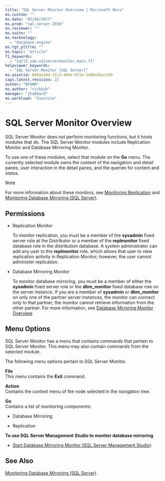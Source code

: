 ```yaml
---
title: "SQL Server Monitor Overview | Microsoft Docs"
ms.custom: ""
ms.date: "03/04/2017"
ms.prod: "sql-server-2016"
ms.reviewer: ""
ms.suite: ""
ms.technology: 
  - "database-engine"
ms.tgt_pltfrm: ""
ms.topic: "article"
f1_keywords: 
  - "sql13.swb.sqlservermonitor.main.f1"
helpviewer_keywords: 
  - "SQL Server Monitor [SQL Server]"
ms.assetid: 048ae16d-31c3-489a-9f1e-1400a3bacd39
caps.latest.revision: 22
author: "BYHAM"
ms.author: "rickbyh"
manager: "jhubbard"
ms.workload: "Inactive"
---
```

# SQL Server Monitor Overview
  SQL Server Monitor does not perform monitoring functions, but it hosts modules that do. The SQL Server Monitor modules include Replication Monitor and Database Mirroring Monitor.  
  
 To use one of these modules, select that module on the **Go** menu. The currently selected module owns the content of the navigation and detail panes, user interaction in the detail panes, and the queries for content and status.  
  
> [!NOTE]  
>  For more information about these monitors, see [Monitoring Replication](../../relational-databases/replication/monitor/monitoring-replication-overview.md) and [Monitoring Database Mirroring &#40;SQL Server&#41;](../../database-engine/database-mirroring/monitoring-database-mirroring-sql-server.md).  
  
## Permissions  
  
-   Replication Monitor  
  
     To monitor replication, you must be a member of the **sysadmin** fixed server role at the Distributor or a member of the **replmonitor** fixed database role in the distribution database. A system administrator can add any user to the **replmonitor** role, which allows that user to view replication activity in Replication Monitor; however, the user cannot administer replication.  
  
-   Database Mirroring Monitor  
  
     To monitor database mirroring, you must be a member of either the **sysadmin** fixed server role or the **dbm_monitor** fixed database role on the server instance. If you are a member of **sysadmin** or **dbm_monitor** on only one of the partner server instances, the monitor can connect only to that partner; the monitor cannot retrieve information from the other partner. For more information, see [Database Mirroring Monitor Overview](../../database-engine/database-mirroring/database-mirroring-monitor-overview.md).  
  
## Menu Options  
 SQL Server Monitor has a menu that contains commands that pertain to SQL Server Monitor. This menu may also contain commands from the selected module.  
  
 The following menu options pertain to SQL Server Monitor.  
  
 **File**  
 This menu contains the **Exit** command.  
  
 **Action**  
 Contains the context menu of the node selected in the navigation tree.  
  
 **Go**  
 Contains a list of monitoring components:  
  
-   Database Mirroring  
  
-   Replication  
  
 **To use SQL Server Management Studio to monitor database mirroring**  
  
-   [Start Database Mirroring Monitor &#40;SQL Server Management Studio&#41;](../../database-engine/database-mirroring/start-database-mirroring-monitor-sql-server-management-studio.md)  
  
## See Also  
 [Monitoring Database Mirroring &#40;SQL Server&#41;](../../database-engine/database-mirroring/monitoring-database-mirroring-sql-server.md)  
  
  
